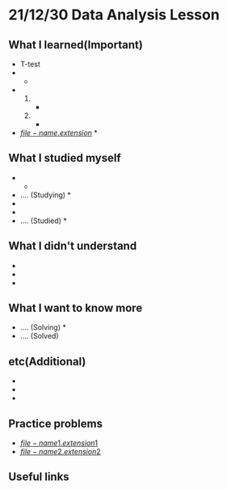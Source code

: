 # 21/12/30 Data Analysis Lesson

## What I learned(Important)

* T-test
*
  *
*
    1.
        *
    2.
        *
* [$file-name.extension$]($file-name.extension$)
    *

## What I studied myself

*
  *
* .... (Studying)
  *
*
*
* .... (Studied)
  *

## What I didn't understand

*
*
*

## What I want to know more

* .... (Solving)
  *
* .... (Solved)

## etc(Additional)

*
*
*

## Practice problems

* [$file-name1.extension1$]($file-name1.extension1$)
* [$file-name2.extension2$]($file-name2.extension2$)

## Useful links
